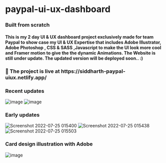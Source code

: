 # paypal-ui-ux-dashboard
<h3>Built from scratch </h3>
<h4>This is my 2 day UI & UX dashboard project exclusively made for team Paypal to show case my UI & UX Expertise that includes Adobe Illustrator, Adobe Photoshop , CSS & SASS ,Javascript to make the UI look more cool and Framer motion to give the the dynamic Animations. The Website is still under update. The updated version will be deployed soon.. :)</h4>
<h3>🔴 The project is live at https://siddharth-paypal-uiux.netlify.app/  </h3> 
<h3>Recent updates</h3>

![image](https://user-images.githubusercontent.com/62851444/180845968-7a7b1250-8c0c-41c2-bde9-f90c21748753.png)
![image](https://user-images.githubusercontent.com/62851444/180846268-a2838aa8-fe5c-4456-b87f-b559e4182100.png)

<h3>Early updates</h3> 

![Screenshot 2022-07-25 015400](https://user-images.githubusercontent.com/62851444/180665570-388c5eea-7997-4373-ad98-cf267298639f.png)
![Screenshot 2022-07-25 015438](https://user-images.githubusercontent.com/62851444/180665573-5c8076a3-99ca-436b-94dc-cffc35ae81c5.png)
![Screenshot 2022-07-25 015503](https://user-images.githubusercontent.com/62851444/180665577-3dd3179e-a3c6-4fd2-9ee7-55d6b44ab296.png)

<h3>Card design illustration with Adobe</h3>

 ![image](https://user-images.githubusercontent.com/62851444/180840070-4d8e9eed-728d-41b4-842b-ec2aa939c87b.png)




